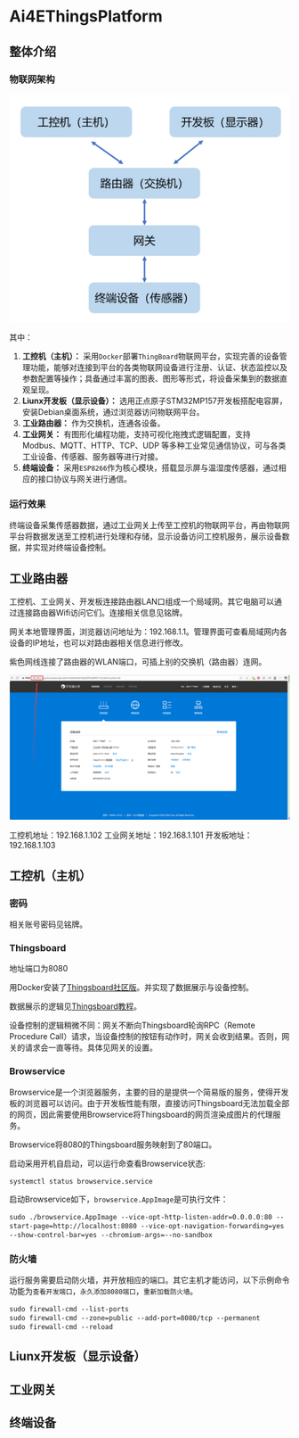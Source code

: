 # Ai4EThingsPlatform

## 整体介绍

### 物联网架构

![图 3](assets/figs/README-20-30-07.png)  

其中：

1. **工控机（主机）：** 采用`Docker`部署`ThingBoard`物联网平台，实现完善的设备管理功能，能够对连接到平台的各类物联网设备进行注册、认证、状态监控以及参数配置等操作；具备通过丰富的图表、图形等形式，将设备采集到的数据直观呈现。
2. **Liunx开发板（显示设备）：** 选用正点原子STM32MP157开发板搭配电容屏，安装Debian桌面系统，通过浏览器访问物联网平台。
3.	**工业路由器：** 作为交换机，连通各设备。
4.	**工业网关：** 有图形化编程功能，支持可视化拖拽式逻辑配置，支持 Modbus、MQTT、HTTP、TCP、UDP 等多种工业常见通信协议，可与各类工业设备、传感器、服务器等进行对接。
5.	**终端设备：** 采用`ESP8266`作为核心模块，搭载显示屏与温湿度传感器，通过相应的接口协议与网关进行通信。

### 运行效果

终端设备采集传感器数据，通过工业网关上传至工控机的物联网平台，再由物联网平台将数据发送至工控机进行处理和存储，显示设备访问工控机服务，展示设备数据，并实现对终端设备控制。

## 工业路由器

工控机、工业网关、开发板连接路由器LAN口组成一个局域网。其它电脑可以通过连接路由器Wifi访问它们。连接相关信息见铭牌。

网关本地管理界面，浏览器访问地址为：192.168.1.1。管理界面可查看局域网内各设备的IP地址，也可以对路由器相关信息进行修改。

紫色网线连接了路由器的WLAN端口，可插上别的交换机（路由器）连网。

![图 4](assets/figs/README-19-23-48.png)  

工控机地址：192.168.1.102
工业网关地址：192.168.1.101
开发板地址：192.168.1.103

## 工控机（主机）

### 密码

相关账号密码见铭牌。

### Thingsboard

地址端口为8080

用Docker安装了[Thingsboard社区版](https://thingsboard.io/)。并实现了数据展示与设备控制。

数据展示的逻辑见[Thingsboard教程](https://thingsboard.io/docs/getting-started-guides/helloworld/)。

设备控制的逻辑稍微不同：网关不断向Thingsboard轮询RPC（Remote Procedure Call）请求，当设备控制的按钮有动作时，网关会收到结果。否则，网关的请求会一直等待。具体见网关的设置。

### Browservice

Browservice是一个浏览器服务，主要的目的是提供一个简易版的服务，使得开发板的浏览器可以访问。由于开发板性能有限，直接访问Thingsboard无法加载全部的网页，因此需要使用Browservice将Thingsboard的网页渲染成图片的代理服务。

Browservice将8080的Thingsboard服务映射到了80端口。

启动采用开机自启动，可以运行命查看Browservice状态:
```sysctl
systemctl status browservice.service
```

启动Browservice如下，`browservice.AppImage`是可执行文件：
```sysctl
sudo ./browservice.AppImage --vice-opt-http-listen-addr=0.0.0.0:80 --start-page=http://localhost:8080 --vice-opt-navigation-forwarding=yes --show-control-bar=yes --chromium-args=--no-sandbox
```

### 防火墙

运行服务需要启动防火墙，并开放相应的端口。其它主机才能访问，以下示例命令功能为`查看开发端口`，`永久添加8080端口`，`重新加载防火墙`。
```sysctl
sudo firewall-cmd --list-ports
sudo firewall-cmd --zone=public --add-port=8080/tcp --permanent
sudo firewall-cmd --reload
```

## Liunx开发板（显示设备）

## 工业网关

## 终端设备